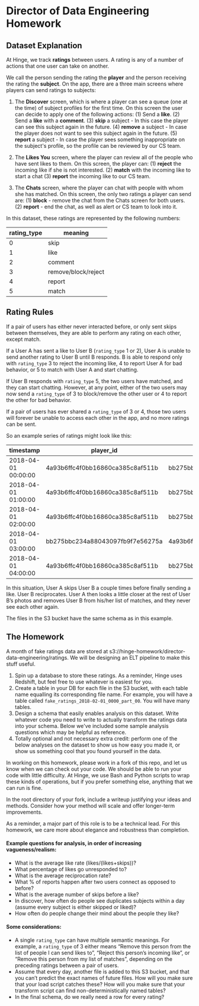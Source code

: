 # Director of Data Engineering Homework

## Dataset Explanation
At Hinge, we track **ratings** between users. A rating is any of a number of actions that one user can take on another. 

We call the person sending the rating the **player** and the person receiving the rating the **subject**. On the app, there are a three main screens where players can send ratings to subjects:

1. The **Discover** screen, which is where a player can see a queue (one at the time) of subject profiles for the first time. On this screen the user can decide to apply one of the following actions:
	(1) Send a **like**.
	(2) Send a **like** with a **comment**.
	(3) **skip** a subject - In this case the player can see this subject again in the future. 
	(4) **remove** a subject - In case the player does not want to see this subject again in the future. 
	(5) **report** a subject - In case the player sees something inappropriate on the subject's profile, so the profile can be reviewed by our CS team.

2. The **Likes You** screen, where the player can review all of the people who have sent likes to them. On this screen, the player can:
	(1) **reject** the incoming like if she is not interested. 
	(2) **match** with the incoming like to start a chat 
	(3) **report** the incoming like to our CS team.

3. The **Chats** screen, where the player can chat with people with whom she has matched. On this screen, the only two ratings a player can send are:
	(1) **block** - remove the chat from the Chats screen for both users.
	(2) **report** - end the chat, as well as alert or CS team to look into it.

In this dataset, these ratings are represented by the following numbers:

| rating_type | meaning                           |
|-------------|-----------------------------------|
| 0           | skip                              |
| 1           | like                              |
| 2           | comment                           |
| 3           | remove/block/reject               |
| 4           | report                            |
| 5           | match                             |

 
## Rating Rules 
If a pair of users has either never interacted before, or only sent skips between themselves, they are able to perform any rating on each other, except match.

If a User A has sent a like to User B (`rating_type` 1 or 2), User A is unable to send another rating to User B until B responds. B is able to respond only with `rating_type` 3 to reject the incoming like, 4 to report User A for bad behavior, or 5 to match with User A and start chatting.

If User B responds with `rating_type` 5, the two users have matched, and they can start chatting. However, at any point, either of the two users may now send a `rating_type` of 3 to block/remove the other user or 4 to report the other for bad behavior.

If a pair of users has ever shared a `rating_type` of 3 or 4, those two users will forever be unable to access each other in the app, and no more ratings can be sent.

So an example series of ratings might look like this:

| timestamp           | player_id                        | subject_id                       | rating_type |
|---------------------|----------------------------------|----------------------------------|-------------|
| 2018-04-01 00:00:00 | 4a93b6ffc4f0bb16860ca385c8af511b | bb275bbc234a88043097fb9f7e56275a | 0           |
| 2018-04-01 01:00:00 | 4a93b6ffc4f0bb16860ca385c8af511b | bb275bbc234a88043097fb9f7e56275a | 0           |
| 2018-04-01 02:00:00 | 4a93b6ffc4f0bb16860ca385c8af511b | bb275bbc234a88043097fb9f7e56275a | 1           |
| 2018-04-01 03:00:00 | bb275bbc234a88043097fb9f7e56275a | 4a93b6ffc4f0bb16860ca385c8af511b | 5           |
| 2018-04-01 04:00:00 | 4a93b6ffc4f0bb16860ca385c8af511b | bb275bbc234a88043097fb9f7e56275a | 3           |

In this situation, User A skips User B a couple times before finally sending a like. User B reciprocates. User A then looks a little closer at the rest of User B’s photos and removes User B from his/her list of matches, and they never see each other again. 

The files in the S3 bucket have the same schema as in this example.

## The Homework
A month of fake ratings data are stored at s3://hinge-homework/director-data-engineering/ratings. We will be designing an ELT pipeline to make this stuff useful.

1. Spin up a database to store these ratings. As a reminder, Hinge uses Redshift, but feel free to use whatever is easiest for you.
2. Create a table in your DB for each file in the S3 bucket, with each table name equalling its corresponding file name. For example, you will have a table called `fake_ratings_2018-02-01_0000_part_00`. You will have many tables.
3. Design a schema that easily enables analysis on this dataset. Write whatever code you need to write to actually transform the ratings data into your schema. Below we've included some sample analysis questions which may be helpful as reference.
4. Totally optional and not necessary extra credit: perform one of the below analyses on the dataset to show us how easy you made it, or show us something cool that you found yourself in the data.

In working on this homework, please work in a fork of this repo, and let us know when we can check out your code. We should be able to run your code with little difficulty. At Hinge, we use Bash and Python scripts to wrap these kinds of operations, but if you prefer something else, anything that we can run is fine. 

In the root directory of your fork, include a writeup justifying your ideas and methods. Consider how your method will scale and offer longer-term improvements.

As a reminder, a major part of this role is to be a technical lead. For this homework, we care more about elegance and robustness than completion.

#### Example questions for analysis, in order of increasing vagueness/realism:
* What is the average like rate (likes/(likes+skips))?
* What percentage of likes go unresponded to?
* What is the average reciprocation rate?
* What % of reports happen after two users connect as opposed to before?
* What is the average number of skips before a like?
* In discover, how often do people see duplicates subjects within a day (assume every subject is either skipped or liked)?
* How often do people change their mind about the people they like?

#### Some considerations:
* A single `rating_type` can have multiple semantic meanings. For example, a `rating_type` of 3 either means “Remove this person from the list of people I can send likes to”, “Reject this person’s incoming like”, or “Remove this person from my list of matches”, depending on the preceding ratings between a pair of users. 
* Assume that every day, another file is added to this S3 bucket, and that you can’t predict the exact names of future files. How will you make sure that your load script catches these? How will you make sure that your transform script can find non-deterministically named tables?
* In the final schema, do we really need a row for every rating?



